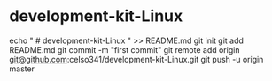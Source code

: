 # development-kit-Linux
echo " # development-kit-Linux " >> README.md
git init
git add README.md
git commit -m "first commit"
git remote add origin git@github.com:celso341/development-kit-Linux.git
git push -u origin master
